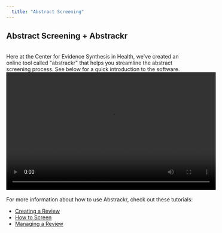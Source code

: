 ```yaml
---
  title: "Abstract Screening"
---
```


## Abstract Screening + Abstrackr
<br>
Here at the Center for Evidence Synthesis in Health, we've created an online tool called "abstrackr" that helps you streamline the abstract screening process. See below for a quick introduction to the software.<br>
<center>
<video width="560" height="315" controls controlsList="nodownload">
  <source src="{{site.baseurl}}/img/1_Abstrackr Intro 2.mp4" type="video/mp4">
</video>
</center><br>
For more information about how to use Abstrackr, check out these tutorials:

<ul>
  <li><a href = "">Creating a Review</a></li> 
  <li><a href = "">How to Screen</a></li> 
  <li><a href = "">Managing a Review</a></li> 
 </ul>
